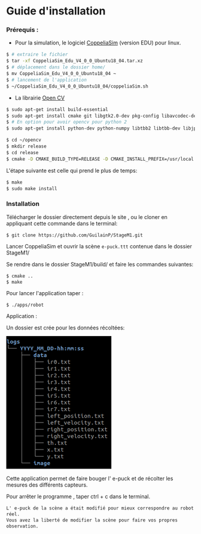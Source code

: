 # Guide d'installation

### Prérequis :

* Pour la simulation, le logiciel [CoppeliaSim](https://www.coppeliarobotics.com/downloads)  (version EDU) pour linux.
```sh
$ # extraire le fichier
$ tar -xf CoppeliaSim_Edu_V4_0_0_Ubuntu18_04.tar.xz
$ # déplacement dans le dossier home/
$ mv CoppeliaSim_Edu_V4_0_0_Ubuntu18_04 ~
$ # lancement de l'application
$ ~/CoppeliaSim_Edu_V4_0_0_Ubuntu18_04/coppeliaSim.sh
```

* La librairie [Open CV](https://docs.opencv.org/2.4/doc/tutorials/introduction/linux_install/linux_install.html)
```sh
$ sudo apt-get install build-essential
$ sudo apt-get install cmake git libgtk2.0-dev pkg-config libavcodec-dev libavformat-dev libswscale-dev
$ # En option pour avoir opencv pour python 2
$ sudo apt-get install python-dev python-numpy libtbb2 libtbb-dev libjpeg-dev libpng-dev libtiff-dev libdc1394-22-dev
```

```sh
$ cd ~/opencv
$ mkdir release
$ cd release
$ cmake -D CMAKE_BUILD_TYPE=RELEASE -D CMAKE_INSTALL_PREFIX=/usr/local ..
```
L'étape suivante est celle qui prend le plus de temps:
```sh
$ make
$ sudo make install
```

### Installation

Télécharger le dossier directement depuis le site , ou le cloner en appliquant cette commande dans le terminal:

    $ git clone https://github.com/GuilainP/StageM1.git

Lancer CoppeliaSim et ouvrir la scène `e-puck.ttt` contenue dans le dossier StageM1/ 

Se rendre dans le dossier StageM1/build/ et faire les commandes suivantes:

    $ cmake ..
    $ make

Pour lancer l'application taper :

    $ ./apps/robot


Application : 

Un dossier est crée pour les données récoltées:

![](logs_tree.png)

Cette application permet de faire bouger l' e-puck et de récolter les mesures des différents capteurs.

Pour arrêter le programme , taper ctrl + c dans le terminal.

    L' e-puck de la scène a était modifié pour mieux correspondre au robot réel.
    Vous avez la liberté de modifier la scène pour faire vos propres observation.




